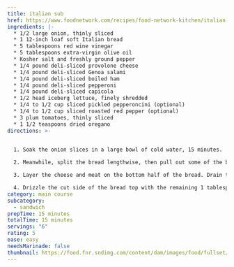 ```yaml
---
title: italian sub
href: https://www.foodnetwork.com/recipes/food-network-kitchen/italian-subs-recipe-1973242
ingredients: |-
  * 1/2 large onion, thinly sliced
  * 1 12-inch loaf soft Italian bread
  * 5 tablespoons red wine vinegar
  * 5 tablespoons extra-virgin olive oil
  * Kosher salt and freshly ground pepper
  * 1/4 pound deli-sliced provolone cheese
  * 1/4 pound deli-sliced Genoa salami
  * 1/4 pound deli-sliced boiled ham
  * 1/4 pound deli-sliced pepperoni
  * 1/4 pound deli-sliced capicola
  * 1/2 head iceberg lettuce, finely shredded
  * 1/4 to 1/2 cup sliced pickled pepperoncini (optional)
  * 1﻿/4 to 1/2 cup sliced roasted red pepper (optional)
  * 3 plum tomatoes, thinly sliced
  * 1 1/2 teaspoons dried oregano
directions: >-
  

  1. Soak the onion slices in a large bowl of cold water, 15 minutes.

  2. Meanwhile, split the bread lengthwise, then pull out some of the bread from the inside. Drizzle 2 tablespoons each vinegar and olive oil on the bottom half. Season with salt and pepper.

  3. Layer the cheese and meat on the bottom half of the bread. Drain the onion and pat dry. Top the meat with the onion, lettuce, pepperoncini (if using) and tomatoes. Drizzle with 2 tablespoons each vinegar and olive oil and sprinkle with the oregano. Season generously with salt and pepper.

  4. Drizzle the cut side of the bread top with the remaining 1 tablespoon each vinegar and olive oil, then place on top of the sandwich. Cut into 4 pieces.
category: main course
subcategory:
  - sandwich
prepTime: 15 minutes
totalTime: 15 minutes
servings: "6"
rating: 5
ease: easy
needsMarinade: false
thumbnail: https://food.fnr.sndimg.com/content/dam/images/food/fullset/2011/2/4/1/RX-FNM_030111-Weeknight-Dinners-025_s4x3.jpg.rend.hgtvcom.826.620.suffix/1382539864691.jpeg
---
```

